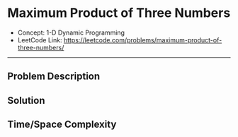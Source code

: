 # Maximum Product of Three Numbers

- Concept: 1-D Dynamic Programming
- LeetCode Link: https://leetcode.com/problems/maximum-product-of-three-numbers/

---

## Problem Description

## Solution

## Time/Space Complexity

